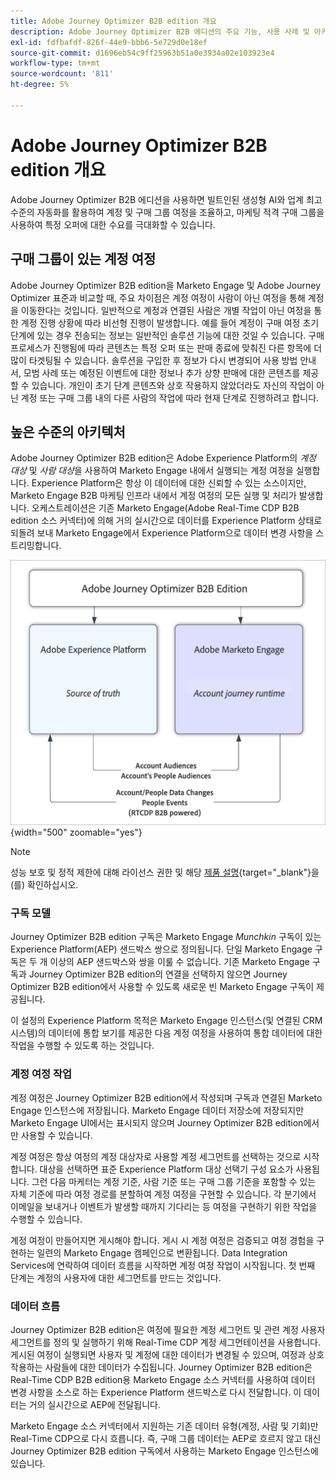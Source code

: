 ```yaml
---
title: Adobe Journey Optimizer B2B edition 개요
description: Adobe Journey Optimizer B2B 에디션의 주요 기능, 사용 사례 및 아키텍처를 살펴봅니다.
exl-id: fdfbafdf-826f-44e9-bbb6-5e729d0e18ef
source-git-commit: d1696eb54c9ff25963b51a0e3934a02e103923e4
workflow-type: tm+mt
source-wordcount: '811'
ht-degree: 5%

---
```


# Adobe Journey Optimizer B2B edition 개요

Adobe Journey Optimizer B2B 에디션을 사용하면 빌트인된 생성형 AI와 업계 최고 수준의 자동화를 활용하여 계정 및 구매 그룹 여정을 조율하고, 마케팅 적격 구매 그룹을 사용하여 특정 오퍼에 대한 수요를 극대화할 수 있습니다.

## 구매 그룹이 있는 계정 여정

Adobe Journey Optimizer B2B edition을 Marketo Engage 및 Adobe Journey Optimizer 표준과 비교할 때, 주요 차이점은 계정 여정이 사람이 아닌 여정을 통해 계정을 이동한다는 것입니다. 일반적으로 계정과 연결된 사람은 개별 작업이 아닌 여정을 통한 계정 진행 상황에 따라 비선형 진행이 발생합니다. 예를 들어 계정이 구매 여정 초기 단계에 있는 경우 전송되는 정보는 일반적인 솔루션 기능에 대한 것일 수 있습니다. 구매 프로세스가 진행됨에 따라 콘텐츠는 특정 오퍼 또는 판매 종료에 맞춰진 다른 항목에 더 많이 타겟팅될 수 있습니다. 솔루션을 구입한 후 정보가 다시 변경되어 사용 방법 안내서, 모범 사례 또는 예정된 이벤트에 대한 정보나 추가 상향 판매에 대한 콘텐츠를 제공할 수 있습니다. 개인이 초기 단계 콘텐츠와 상호 작용하지 않았더라도 자신의 작업이 아닌 계정 또는 구매 그룹 내의 다른 사람의 작업에 따라 현재 단계로 진행하려고 합니다.

## 높은 수준의 아키텍처

Adobe Journey Optimizer B2B edition은 Adobe Experience Platform의 _계정 대상_ 및 _사람 대상_&#x200B;을 사용하여 Marketo Engage 내에서 실행되는 계정 여정을 실행합니다. Experience Platform은 항상 이 데이터에 대한 신뢰할 수 있는 소스이지만, Marketo Engage B2B 마케팅 인프라 내에서 계정 여정의 모든 실행 및 처리가 발생합니다. 오케스트레이션은 기존 Marketo Engage(Adobe Real-Time CDP B2B edition 소스 커넥터)에 의해 거의 실시간으로 데이터를 Experience Platform 상태로 되돌려 보내 Marketo Engage에서 Experience Platform으로 데이터 변경 사항을 스트리밍합니다.

![높은 수준의 데이터 아키텍처](./assets/high-level-data-architecture.png){width="500" zoomable="yes"}

>[!NOTE]
>
>성능 보호 및 정적 제한에 대해 라이선스 권한 및 해당 [제품 설명](https://helpx.adobe.com/legal/product-descriptions/adobe-journey-optimizer-b2b.html){target="_blank"}을(를) 확인하십시오.

### 구독 모델

Journey Optimizer B2B edition 구독은 Marketo Engage _Munchkin_ 구독이 있는 Experience Platform(AEP) 샌드박스 쌍으로 정의됩니다. 단일 Marketo Engage 구독은 두 개 이상의 AEP 샌드박스와 쌍을 이룰 수 없습니다. 기존 Marketo Engage 구독과 Journey Optimizer B2B edition의 연결을 선택하지 않으면 Journey Optimizer B2B edition에서 사용할 수 있도록 새로운 빈 Marketo Engage 구독이 제공됩니다.

이 설정의 Experience Platform 목적은 Marketo Engage 인스턴스(및 연결된 CRM 시스템)의 데이터에 통합 보기를 제공한 다음 계정 여정을 사용하여 통합 데이터에 대한 작업을 수행할 수 있도록 하는 것입니다.

### 계정 여정 작업

계정 여정은 Journey Optimizer B2B edition에서 작성되며 구독과 연결된 Marketo Engage 인스턴스에 저장됩니다. Marketo Engage 데이터 저장소에 저장되지만 Marketo Engage UI에서는 표시되지 않으며 Journey Optimizer B2B edition에서만 사용할 수 있습니다.

계정 여정은 항상 여정의 계정 대상자로 사용할 계정 세그먼트를 선택하는 것으로 시작합니다. 대상을 선택하면 표준 Experience Platform 대상 선택기 구성 요소가 사용됩니다. 그런 다음 마케터는 계정 기준, 사람 기준 또는 구매 그룹 기준을 포함할 수 있는 자체 기준에 따라 여정 경로를 분할하여 계정 여정을 구현할 수 있습니다. 각 분기에서 이메일을 보내거나 이벤트가 발생할 때까지 기다리는 등 여정을 구현하기 위한 작업을 수행할 수 있습니다.

계정 여정이 만들어지면 게시해야 합니다. 게시 시 계정 여정은 검증되고 여정 경험을 구현하는 일련의 Marketo Engage 캠페인으로 변환됩니다. Data Integration Services에 연락하여 데이터 흐름을 시작하면 계정 여정 작업이 시작됩니다. 첫 번째 단계는 계정의 사용자에 대한 세그먼트를 만드는 것입니다.

### 데이터 흐름

Journey Optimizer B2B edition은 여정에 필요한 계정 세그먼트 및 관련 계정 사용자 세그먼트를 정의 및 실행하기 위해 Real-Time CDP 계정 세그먼테이션을 사용합니다. 게시된 여정이 실행되면 사용자 및 계정에 대한 데이터가 변경될 수 있으며, 여정과 상호 작용하는 사람들에 대한 데이터가 수집됩니다. Journey Optimizer B2B edition은 Real-Time CDP B2B edition용 Marketo Engage 소스 커넥터를 사용하여 데이터 변경 사항을 소스로 하는 Experience Platform 샌드박스로 다시 전달합니다.  이 데이터는 거의 실시간으로 AEP에 전달됩니다.

Marketo Engage 소스 커넥터에서 지원하는 기존 데이터 유형(계정, 사람 및 기회)만 Real-Time CDP으로 다시 흐릅니다. 즉, 구매 그룹 데이터는 AEP로 흐르지 않고 대신 Journey Optimizer B2B edition 구독에서 사용하는 Marketo Engage 인스턴스에 있습니다.
